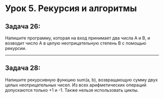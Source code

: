 # **Урок 5. Рекурсия и алгоритмы**

## **Задача 26:**
Напишите программу, которая на вход принимает два числа A и B, и возводит число А в целую неотрицательную степень B с помощью рекурсии.

***

## **Задача 28:**
 Напишите рекурсивную функцию sum(a, b), возвращающую сумму двух целых неотрицательных чисел. Из всех арифметических операций допускаются только +1 и -1. Также нельзя использовать циклы.